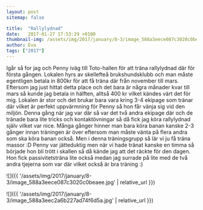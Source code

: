 ```yaml
---
layout: post
sitemap: false

title:  "Rallylydnad"
date:   2017-01-27 17:53:29 +0100
thumbnail-img: /assets/img/2017/january/8-3/image_588a3eece087c3020c0beaee.jpg
author: Eva
tags: ["2017"]
---
```


Igår så for jag och Penny iväg till Toto-hallen för att träna rallylydnad där för första gången. Lokalen hyrs av skellefteå brukshundsklubb och man måste egentligen betala in 800kr för att få träna där från november till mars. Eftersom jag just hittat detta place och det bara är några månader kvar till mars så kunde jag betala in hälften, alltså 400 kr vilket kändes värt det för mig. Lokalen är stor och det brukar bara vara kring 3-4 ekipage som tränar där vilket är perfekt uppvärmning för Penny så hon får vänja sig vid den miljön. Denna gång när jag var där så var det två andra ekipage där och de tränade bara lite tricks och kontaktövningar så då fick jag köra rallylydnad själv vilket var nice. Många gånger hinner man bara köra banan kanske 2-3 gånger innan träningen är över eftersom man måste vänta på flera andra som ska köra banan också. Men i denna träningsgrupp så lär vi ju få träna massor :D Penny var jätteduktig men när vi hade tränat kanske en timma så började hon bli trött i skallen så då kände jag att det räckte för den dagen. Hon fick passivitetsträna lite också medan jag surrade på lite med de två andra tjejerna som var där vilket också är bra träning :)

![]({{ '/assets/img/2017/january/8-3/image_588a3eece087c3020c0beaee.jpg'  | relative_url }})

![]({{ '/assets/img/2017/january/8-3/image_588a3eec2a6b227ad74f6d5a.jpg'  | relative_url }})

